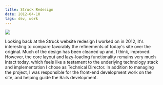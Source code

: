 ```yaml
---
title: Struck Redesign
date: 2012-04-10
tags: dev, work
---
```


![][1]

Looking back at the Struck website redesign I worked on in 2012, it's interesting to compare favorably the refinements of today's site over the original. Much of the design has been cleaned up and, I think, improved. However, the core layout and lazy-loading functionality remains very much intact today, which feels like a testament to the underlying technology stack and implementation I chose as Technical Director. In addition to managing the project, I was responsible for the front-end development work on the site, and helping guide the Rails development.

[1]: http://rhizome.s3.amazonaws.com/images/struck/home.jpg
